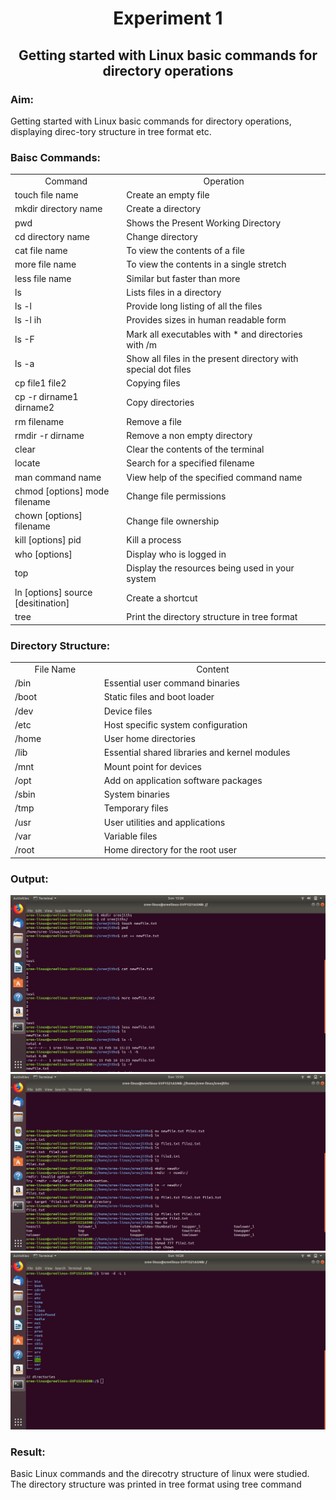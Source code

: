 # <center>Experiment 1 </center>
## <center>Getting started with Linux basic commands for directory operations</center>
### Aim:
Getting started with Linux basic commands for directory operations, displaying direc-tory structure in tree format etc.
### Baisc Commands:
<table boarder="3" width="90%">
<tr>
<td width="2%"><center>Command</center></td><td width="6%"><center>Operation</center></td>
</tr>
<tr>
<td >touch file name</td><td>Create an empty file</td>
</tr>
<tr>
<td>mkdir directory name</td><td>Create a directory</td>
</tr>
<tr>
<td>pwd</td><td>Shows the Present Working Directory</td>
</tr>
<tr>
<td>cd directory name</td><td>Change directory</td>
</tr>
<tr>
<td>cat file name</td><td>To view the contents of a file</td>
</tr>
<tr>
<td>more file name</td><td>To view the contents in a single stretch</td>
</tr>
<tr>
<td>less file name</td><td>Similar but faster than more </td>
</tr>
<tr>
<td>ls</td><td>Lists files in a directory </td>
</tr>
<tr>
<td>ls -l</td><td>Provide long listing of all the files </td>
</tr>
<tr>
<td>ls -l ih</td><td>Provides sizes in human readable form </td>
</tr>
<tr>
<td>ls -F</td><td>Mark all executables with * and directories with /m </td>
</tr>
<tr>
<td>ls -a</td><td>Show all files in the present directory with special dot files</td></tr>
<td>cp file1 file2</td><td>Copying files</td></tr>
<td>cp -r dirname1 dirname2</td><td>Copy directories</td></tr>
<td>rm filename</td><td>Remove a file</td></tr>
<td>rmdir -r dirname</td><td>Remove a non empty directory</td></tr>
<td>clear</td><td>Clear the contents of the terminal</td></tr>
<td>locate</td><td>Search for a specified filename</td></tr>
<td>man command name</td><td>View help of the specified command name</td></tr>
<td>chmod [options] mode filename</td><td>Change file permissions</td></tr>
<td>chown [options] filename</td><td>Change file ownership</td></tr>
<td>kill [options] pid</td><td>Kill a process</td></tr>
<td>who [options]</td><td>Display who is logged in</td></tr>
<td>top</td><td>Display the resources being used in your system</td></tr>
<td>ln [options] source [desitination]</td><td>Create a shortcut</td></tr>
<td>tree</td><td>Print the directory structure in tree format</td></tr>
</table>

### Directory Structure:
<table boarder="3" width="90%">
<tr>
<td width="2%"><center>File Name</center></td><td width="6%"><center>Content</center></td>
</tr>
<td>/bin</td><td>Essential user command binaries</td></tr>
<td>/boot</td><td>Static files and boot loader</td></tr>
<td>/dev</td><td>Device files</td></tr>
<td>/etc</td><td>Host specific system configuration</td></tr>
<td>/home</td><td>User home directories</td></tr>
<td>/lib</td><td>Essential shared libraries and kernel modules</td></tr>
<td>/mnt</td><td>Mount point for devices</td></tr>
<td>/opt</td><td>Add on application software packages</td></tr>
<td>/sbin</td><td>System binaries</td></tr>
<td>/tmp</td><td>Temporary files</td></tr>
<td>/usr</td><td>User utilities and applications</td></tr>
<td>/var</td><td>Variable files</td></tr>
<td>/root</td><td>Home directory for the root user</td></tr>

</table>

### Output:
![](https://raw.githubusercontent.com/sreejiths1979/foss/master/exp1_1.png)
![](https://raw.githubusercontent.com/sreejiths1979/foss/master/exp1_2.png)
![](https://raw.githubusercontent.com/sreejiths1979/foss/master/exp1_3.png)
### Result:
Basic Linux commands and the direcotry structure of linux were studied. The directory structure was printed in tree format using tree command
